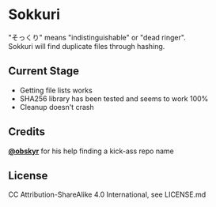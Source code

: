 # Sokkuri
"そっくり" means "indistinguishable" or "dead ringer".  
Sokkuri will find duplicate files through hashing.

## Current Stage
- Getting file lists works
- SHA256 library has been tested and seems to work 100%
- Cleanup doesn't crash

## Credits
<a href="https://twitter.com/obskyr/">**@obskyr**</a> for his help finding a kick-ass repo name  

## License
CC Attribution-ShareAlike 4.0 International, see LICENSE.md
